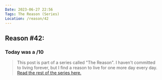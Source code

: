 ```yaml
---
Date: 2023-06-27 22:56
Tags: The Reason (Series)
Location: /reason/42
---
```


## Reason #42: 

### Today was a /10

>This post is part of a series called "The Reason". I haven't committed to living forever, but I find a reason to live for one more day every day. [Read the rest of the series here.](/reason/)